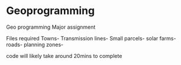 # Geoprogramming
Geo programming Major assignment

Files required
Towns- 
Transmission lines-
Small parcels-
solar farms-
roads-
planning zones-

code will likely take around 20mins to complete
